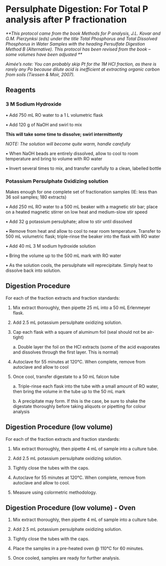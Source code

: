 # Persulphate Digestion: For Total P analysis after P fractionation

_**This protocol came from the book Methods for P analysis, J.L. Kovar and G.M. Pierzynksi (eds) under the title Total Phosphorus and Total Dissolved Phosphorus in Water Samples with the heading Persulfate Digestion Method B (Alternative).
This protocol has been revised from the book – some volumes have been adjusted **_

_Aimée’s note: You can probably skip Pt for the 1M HCl fraction, as there is rarely any Po because dilute acid is inefficient at extracting organic carbon from soils (Tiessen & Moir, 2007)._

## Reagents

### 3 M Sodium Hydroxide

•	Add 750 mL RO water to a 1 L volumetric flask

•	Add 120 g of NaOH and swirl to mix 

  <b>This will take some time to dissolve; swirl intermittently</b>

  _*NOTE: The solution will become quite warm, handle carefully*_

•	When NaOH beads are entirely dissolved, allow to cool to room temperature and bring to volume with RO water

•	Invert several times to mix, and transfer carefully to a clean, labelled bottle

### Potassium Persulphate Oxidizing solution

Makes enough for one complete set of fractionation samples (IE: less than 36 soil samples; 180 extracts)

•	Add 250 mL RO water to a 500 mL beaker with a magnetic stir bar; place on a heated magnetic stirrer on low heat and medium-slow stir speed

•	Add 32 g potassium persulphate; allow to stir until dissolved

•	Remove from heat and allow to cool to near room temperature. Transfer to 500 mL volumetric flask; triple-rinse the beaker into the flask with RO water

•	Add 40 mL 3 M sodium hydroxide solution

•	Bring the volume up to the 500 mL mark with RO water

•	As the solution cools, the persulphate will reprecipitate. Simply heat to dissolve back into solution. 

## Digestion Procedure

For each of the fraction extracts and fraction standards:

1.	Mix extract thoroughly, then pipette 25 mL into a 50 mL Erlenmeyer flask. 

2.	Add 2.5 mL potassium persulphate oxidizing solution.
   
3.	Cap each flask with a square of aluminum foil (seal should not be air-tight)
   
    a.	Double layer the foil on the HCl extracts (some of the acid evaporates and dissolves through the first layer. This is normal)

5.	Autoclave for 55 minutes at 120°C. When complete, remove from autoclave and allow to cool
   
6.	Once cool, transfer digestate to a 50 mL falcon tube

    a.	Triple-rinse each flask into the tube with a small amount of RO water, then bring the volume in the tube up to the 50 mL mark

    b.	A precipitate may form. If this is the case, be sure to shake the digestate thoroughly before taking aliquots or pipetting for colour analysis

## Digestion Procedure (low volume) 

For each of the fraction extracts and fraction standards:

1. Mix extract thoroughly, then pipette 4 mL of sample into a culture tube.
   
2.	Add 2.5 mL potassium persulphate oxidizing solution.
   
3.	Tightly close the tubes with the caps.

4.	Autoclave for 55 minutes at 120°C. When complete, remove from autoclave and allow to cool.

5.	Measure using colormetric methodology. 

## Digestion Procedure (low volume) - Oven

1. Mix extract thoroughly, then pipette 4 mL of sample into a culture tube.
   
2.	Add 2.5 mL potassium persulphate oxidizing solution.
   
3.	Tightly close the tubes with the caps.

4.	Place the samples in a pre-heated oven @ 110°C for 60 minutes. 

5. Once cooled, samples are ready for further analysis. 



